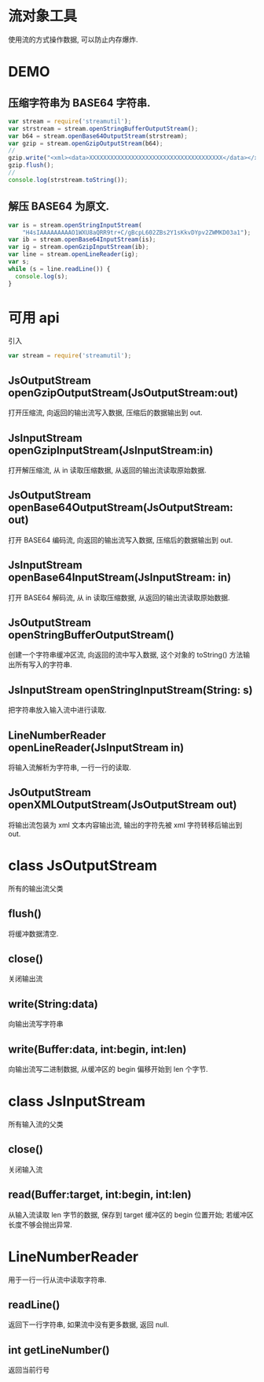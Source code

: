 # 流对象工具

使用流的方式操作数据, 可以防止内存爆炸.


# DEMO

## 压缩字符串为 BASE64 字符串.

```js
var stream = require('streamutil');
var strstream = stream.openStringBufferOutputStream();
var b64 = stream.openBase64OutputStream(strstream);
var gzip = stream.openGzipOutputStream(b64);
//
gzip.write("<xml><data>XXXXXXXXXXXXXXXXXXXXXXXXXXXXXXXXXXXXXX</data></xml>");
gzip.flush();
//
console.log(strstream.toString());
```


## 解压 BASE64 为原文.

```js
var is = stream.openStringInputStream(
    "H4sIAAAAAAAAAO1WXU8aQRR9tr+C/gBcpL602ZBs2Y1sKkvDYpv2ZWMKD03a1");
var ib = stream.openBase64InputStream(is);
var ig = stream.openGzipInputStream(ib);
var line = stream.openLineReader(ig);
var s;
while (s = line.readLine()) {
  console.log(s);
}
```


# 可用 api

引入

```js
var stream = require('streamutil');
```

## JsOutputStream openGzipOutputStream(JsOutputStream:out)

打开压缩流, 向返回的输出流写入数据, 压缩后的数据输出到 out.


## JsInputStream openGzipInputStream(JsInputStream:in)

打开解压缩流, 从 in 读取压缩数据, 从返回的输出流读取原始数据.


## JsOutputStream openBase64OutputStream(JsOutputStream: out)

打开 BASE64 编码流, 向返回的输出流写入数据, 压缩后的数据输出到 out.


## JsInputStream openBase64InputStream(JsInputStream: in)

打开 BASE64 解码流, 从 in 读取压缩数据, 从返回的输出流读取原始数据.


## JsOutputStream openStringBufferOutputStream()

创建一个字符串缓冲区流, 向返回的流中写入数据, 这个对象的 toString() 方法输出所有写入的字符串.


## JsInputStream openStringInputStream(String: s)

把字符串放入输入流中进行读取.


## LineNumberReader openLineReader(JsInputStream in)

将输入流解析为字符串, 一行一行的读取.


## JsOutputStream openXMLOutputStream(JsOutputStream out)

将输出流包装为 xml 文本内容输出流, 输出的字符先被 xml 字符转移后输出到 out.


# class JsOutputStream

所有的输出流父类


## flush()

将缓冲数据清空.


## close()

关闭输出流


## write(String:data)

向输出流写字符串


## write(Buffer:data, int:begin, int:len)

向输出流写二进制数据, 从缓冲区的 begin 偏移开始到 len 个字节.


# class JsInputStream

所有输入流的父类


## close()

关闭输入流


## read(Buffer:target, int:begin, int:len)

从输入流读取 len 字节的数据, 保存到 target 缓冲区的 begin 位置开始;
若缓冲区长度不够会抛出异常.


# LineNumberReader

用于一行一行从流中读取字符串.


## readLine()

返回下一行字符串, 如果流中没有更多数据, 返回 null.


## int getLineNumber()

返回当前行号